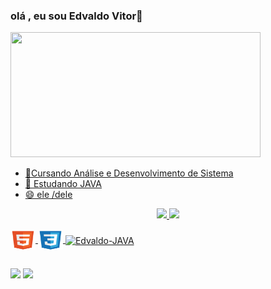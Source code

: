 ### olá , eu sou Edvaldo Vitor👋
<div align="left">
  <a href="https://github.com/edvaldovitor250">
  <img height="200em" width="400em" src="https://github-readme-stats.vercel.app/api?username=CaioMelo10&theme=dracula&show_icons=true&title_color=DF9B47&layout=compact&langs_count=7&icon_color=80407E"/>
</div>

- 🔭Cursando Análise e Desenvolvimento de Sistema
- 🌱 Estudando JAVA
- 😄 ele /dele

<div align="center">
  <a href="https://github.com/edvaldovitor250">
  <img height="180em" src="https://github-readme-stats.vercel.app/api?username=edvaldovitor250&show_icons=false&theme=dracula&include_all_commits=true&count_private=true"/>
  <img height="180em" src="https://github-readme-stats.vercel.app/api/top-langs/?username=edvaldovitor250&layout=compact&langs_count=7&theme=dracula"/>
</div>
<div style="display: inline_block"><br>

  <img align="center" alt="Edvaldo-HTML" height="30" width="40" src="https://raw.githubusercontent.com/devicons/devicon/master/icons/html5/html5-original.svg">
  <img align="center" alt="Edvaldo-CSS" height="30" width="40" src="https://raw.githubusercontent.com/devicons/devicon/master/icons/css3/css3-original.svg">
  <img align="center" alt="Edvaldo-JAVA" height="30" width="40" src="https://icongr.am/devicon/java-original.svg?size=128&color=currentColor">


          
          
          
 
</div>
  
  ##
 
<div> 
  <a href = "mailto:edvaldovitor250@gmail.com"><img src="https://img.shields.io/badge/-Gmail-%23333?style=for-the-badge&logo=gmail&logoColor=white" target="_blank"></a>
  <a href="https://www.linkedin.com/in/edvaldovitor250-45875016a" target="_blank"><img src=https:"https://www.linkedin.com/in/edvaldo-vitor-2136781a2" target="_blank"></a> 

</div>


